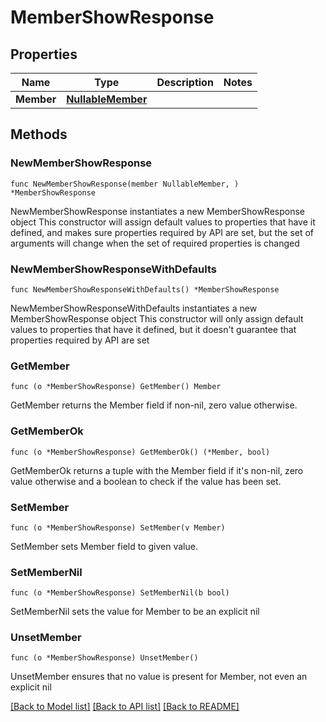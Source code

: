 # MemberShowResponse

## Properties

Name | Type | Description | Notes
------------ | ------------- | ------------- | -------------
**Member** | [**NullableMember**](Member.md) |  | 

## Methods

### NewMemberShowResponse

`func NewMemberShowResponse(member NullableMember, ) *MemberShowResponse`

NewMemberShowResponse instantiates a new MemberShowResponse object
This constructor will assign default values to properties that have it defined,
and makes sure properties required by API are set, but the set of arguments
will change when the set of required properties is changed

### NewMemberShowResponseWithDefaults

`func NewMemberShowResponseWithDefaults() *MemberShowResponse`

NewMemberShowResponseWithDefaults instantiates a new MemberShowResponse object
This constructor will only assign default values to properties that have it defined,
but it doesn't guarantee that properties required by API are set

### GetMember

`func (o *MemberShowResponse) GetMember() Member`

GetMember returns the Member field if non-nil, zero value otherwise.

### GetMemberOk

`func (o *MemberShowResponse) GetMemberOk() (*Member, bool)`

GetMemberOk returns a tuple with the Member field if it's non-nil, zero value otherwise
and a boolean to check if the value has been set.

### SetMember

`func (o *MemberShowResponse) SetMember(v Member)`

SetMember sets Member field to given value.


### SetMemberNil

`func (o *MemberShowResponse) SetMemberNil(b bool)`

 SetMemberNil sets the value for Member to be an explicit nil

### UnsetMember
`func (o *MemberShowResponse) UnsetMember()`

UnsetMember ensures that no value is present for Member, not even an explicit nil

[[Back to Model list]](../README.md#documentation-for-models) [[Back to API list]](../README.md#documentation-for-api-endpoints) [[Back to README]](../README.md)


